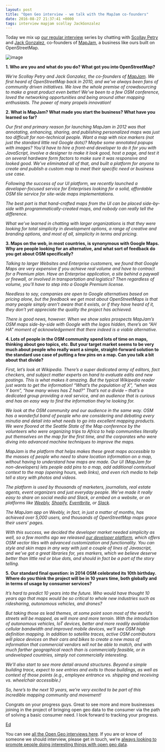 ```yaml
--- 
layout: post
title: "Open Geo interview - we talk with the MapJam co-founders"
date: 2016-08-27 21:37:41 +0000
tags: interview mapjam scollay JackGonzalez
---
```

Today we mix up [our regular interview](http://blog.opencagedata.com/tagged/interview) series by chatting with [Scollay Petry](https://twitter.com/scollay) and [Jack Gonzalez](https://twitter.com/JackGonzalez), co-founders of [MapJam](https://mapjam.com/), a business like ours built on OpenStreetMap.

![image](/images/tumblr_inline_ocl3xamfS21siukvl_540.png)

**1\. Who are you and what do you do? What got you into OpenStreetMap?**

_We’re Scollay Petry and Jack Gonzalez, the co-founders of [MapJam](https://mapjam.com/). We first heard of OpenStreetMap back in 2010, and we’ve always been fans of community driven initiatives. We love the whole premise of crowdsourcing to make a great product even better! We’ve been to a few OSM conference, loved the networking opportunities and being around other mapping enthusiasts. The power of many propels innovation!_

**2\. What is MapJam? What made you start the business? What have you learned so far?**

_Our first and primary reason for launching MapJam in 2012 was that annotating, enhancing, sharing, and publishing personalized maps was just too difficult for non-technical people. Want a map with nice markers (not just the standard little red Google dots)? Maybe some annotated popups with images? You’d have to hire a front-end developer to do it for you with JavaScript, involve a designer to make it look good, host a page, and test it on several hardware form factors to make sure it was responsive and looked good. We’ve eliminated all of that, and built a platform for anyone to create and publish a custom map to meet their specific need or business use case._

_Following the success of our UI platform, we recently launched a developer-focused service for Enterprises looking for a solid, affordable OSM tile service for site-wide maps implementations._

_The best part is that hand-crafted maps from the UI can be placed side-by-side with programmatically-created maps, and nobody can really tell the difference._

_What we’ve learned in chatting with larger organizations is that they were looking for total simplicity in development options, a range of creative and branding options, and most of all, simplicity in terms and pricing._

**3\. Maps on the web, in most countries, is synonymous with Google Maps. Why are people looking for an alternative, and what sort of feedback do you get about OSM specifically?**

_Talking to larger Websites and Enterprise customers, we found that Google Maps are very expensive if you achieve real volume and have to contract for a Premium plan. Have an Enterprise application, a site behind a paywall or firewall, or involved in transportation and logistics? Then regardless of volume, you’ll have to step into a Google Premium license._

_Needless to say, companies are open to Google alternatives based on pricing alone, but the feedback we get most about OpenStreetMaps is that many people simply aren’t aware that it exists, or if they have heard of it, they don’t yet appreciate the quality the project has achieved._

_There is good news, however. When we show sales prospects MapJam’s OSM maps side-by-side with Google with the logos hidden, there’s an “AH HA” moment of acknowledgement that there indeed is a viable alternative._

**4\. Lots of people in the OSM community spend lots of time on maps, thinking about geo topics, etc. But your target market seems to be very much about people who really want a simple, straight-forward solution to the standard use case of putting a few pins on a map. Can you talk a bit about that divide?**

_First, let’s look at Wikipedia. There’s a super dedicated army of editors, fact checkers, and subject matter experts on hand to evaluate edits and new postings. This is what makes it amazing. But the typical Wikipedia reader just wants to get the information! “What’s the population of X”, “when was Y born”, “how many wives has Z had?” That’s not a divide – that’s a dedicated group providing a real service, and an audience that is curious and has an easy way to find the information they’re looking for._

_We look at the OSM community and our audience in the same way. OSM has a wonderful band of people who are considering and debating every minutia and detail into what needs to go into excellent mapping products. We were floored at the Seattle State of the Map conference by the volunteers who were organizing trips to Africa to help communities literally put themselves on the map for the first time, and the corporates who were diving into advanced machine techniques to improve the maps._

_MapJam is the platform that helps makes these great maps accessible to the masses of people who need to share location information on a map, without having to understand how maps are made. Our UI (MapJam for non-developers) lets people add pins to a map, add additional contextual context to the map (opening hours, web links), and even rich media to help tell a story with photos and videos._

_The platform is used by thousands of marketers, journalists, real estate agents, event organizers and just everyday people. We’ve made it really easy to share on social media and Slack, or embed on a website, or on platforms like [Weebly](https://www.weebly.com/app-center/mapjam), [Shopify](https://apps.shopify.com/mapjam), [Eventbrite](https://www.eventbrite.com/spectrum/mapjam), or [Slack](https://slack.com/apps/A1D42T92N-mapjam)._

_The MapJam app on Weebly, in fact, in just a matter of months, has achieved over 5,000 users, and thousands of OpenStreetMap maps grace their users’ pages._

_With this success, we decided the developer market needed simplicity as well, so a few months ago we released [our developer platform](https://mapjam.com/developer), which offers OSM vector tiles with advanced customization and functionality. You can style and skin maps in any way with just a couple of lines of Javascript, and we’ve got a great libraries for, yes markers, which we believe deserve better than little red or blue dots, and should in fact be a part of the story telling._

**5\. Our standard final question: in 2014 OSM celebrated its 10th birthday. Where do you think the project will be in 10 years time, both globally and in terms of usage by consumer services?**

_It’s hard to predict 10 years into the future. Who would have thought 10 years ago that maps would be so critical to whole new industries such as ridesharing, autonomous vehicles, and drones?_

_But taking those as lead themes, at some point soon most of the world’s streets will be mapped, as will more and more terrain. With the introduction of autonomous vehicles, IoT devices, better and more readily available cellular bandwidth and improved mobile devices, we’ll see OSM high definition mapping. In addition to satellite traces, active OSM contributors will place devices on their cars and bikes to create a new mass of information that commercial vendors will not be able to match, and with much farther geographical reach than is commercially feasible, or in undeveloped countries, simply not commercially interesting._

_We’ll also start to see more detail around structures. Beyond a simple building trace, expect to see entries and exits to those buildings, as well as context of those points (e.g., employee entrance vs. shipping and receiving vs. wheelchair accessible.)_

_So, here’s to the next 10 years, we’re very excited to be part of this incredible mapping community and movement!_

Congrats on your progress guys. Great to see more and more businesses joining in the project of bringing open geo data to the consumer via the path of solving a basic consumer need. I look forward to tracking your progress. 

[Ed](https://twitter.com/freyfogle)  

You can see [all the Open Geo interviews here](http://blog.opencagedata.com/tagged/interview). If you are or know of someone we should interview, please get in touch, we’re [always looking to promote people doing interesting things with open geo data](http://blog.opencagedata.com/post/98139732993/call-for-open-geo-openstreetmap-interviewees).